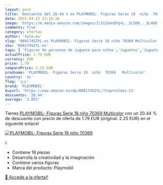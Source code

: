 ```yaml
---
layout: post
title: 'Descuento del 20.44 % en PLAYMOBIL- Figuras Serie 18  niño  70369'
date: 2021-04-23 13:16:16
image: 'https://m.media-amazon.com/images/I/511GmnDYq+L._SL500_._SL400_.jpg'
comments: true
category: ofertas
author: 'tole.es'
slug: 'B081745ZYL-es PLAYMOBIL- Figuras Serie 18 niño 70369 Multicolor'
sku: 'B081745ZYL-es'
tags: [ 'Figuras de personas de juguete para niños','Juguetes','Juguetes y juegos','Muñecos y figuras','Playsets de figuras de acción para niños','playmobil','playmobil-', ]
actualPrice: 1.79 EUR
currency: EUR
price: 1.79
comparePrice: 2.25 EUR
prodname: 'PLAYMOBIL- Figuras Serie 18  niño  70369   Multicolor'
country: 'es'
flag: '🇪🇸'
brand: 'PLAYMOBIL'
buyurl: 'https://www.amazon.es/dp/B081745ZYL/?tag=tolees-21'
descuento: '20.44'
average: '3.855'
---
```


Tienes [PLAYMOBIL- Figuras Serie 18  niño  70369   Multicolor](https://www.amazon.es/dp/B081745ZYL/?tag=tolees-21) con un 20.44 % de descuento con precio de oferta de 1.79 EUR (original: 2.25 EUR) en el siguiente enlace!

[![PLAYMOBIL- Figuras Serie 18  niño  70369](https://m.media-amazon.com/images/I/511GmnDYq+L._SL500_._SL400_.jpg)](https://www.amazon.es/dp/B081745ZYL/?tag=tolees-21)

ℹ️:

- Contiene 18 piezas
- Desarrolla la creatividad y la imaginación
- Contiene varios figuras
- Marca del producto: Playmobil

[🛒 Accede a la oferta!!](https://www.amazon.es/dp/B081745ZYL/?tag=tolees-21)
